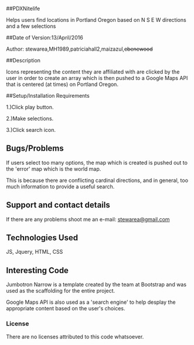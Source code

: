 ##PDXNitelife

Helps users find locations in Portland Oregon based on N S E W directions and a few selections

##Date of Version:13/April/2016

Author:  stewarea,MH1989,patriciahall2,maizazul,~~ebenewood~~

##Description

Icons representing the content they are affiliated with are clicked by the user in order to create an array
which is then pushed to a Google Maps API that is centered (at times) on Portland Oregon.

##Setup/Installation Requirements

1.)Click play button.

2.)Make selections.

3.)Click search icon.

## Bugs/Problems

If users select too many options, the map which is created is pushed out to the 'error' map which is the world map.

This is because there are conflicting cardinal directions, and in general, too much information to provide a useful search.

## Support and contact details

If there are any problems shoot me an e-mail: stewarea@gmail.com

## Technologies Used

JS, Jquery, HTML, CSS

## Interesting Code

Jumbotron Narrow is a template created by the team at Bootstrap and was used as the scaffolding for the entire project.

Google Maps API is also used as a 'search engine' to help desplay the appropriate content based on the user's choices.


### License

There are no licenses attributed to this code whatsoever.
